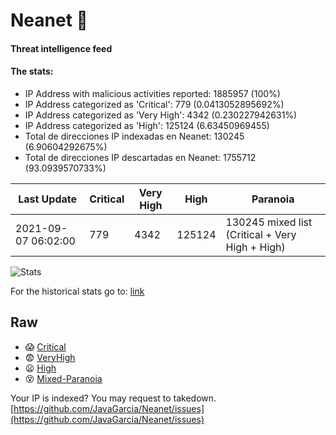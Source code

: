 # Neanet :hocho:
#### Threat intelligence feed
#### The stats:

- IP Address with malicious activities reported: 1885957 (100%)
- IP Address categorized as 'Critical':  779 (0.0413052895692%)
- IP Address categorized as 'Very High':  4342 (0.230227942631%)
- IP Address categorized as 'High':  125124 (6.63450969455)
- Total de direcciones IP indexadas en Neanet:  130245 (6.90604292675%)
- Total de direcciones IP descartadas en Neanet:  1755712 (93.0939570733%)

| Last Update | Critical | Very High | High | Paranoia |
| --- | --- | --- | --- | --- |
| 2021-09-07 06:02:00 | 779 | 4342 | 125124 | 130245 mixed list (Critical + Very High + High)|

![Stats](https://docs.google.com/spreadsheets/d/e/2PACX-1vSnaNMIXVabIpDJjufMlzH7poXnshF3mgd8Is1g9ytUEzVsP5my4Trn8f-xkoLLQ38xpL3HtmUexLo6/pubchart?oid=501124687&format=image)

For the historical stats go to: [link](/stats.csv)
## Raw
- :scream: [Critical](https://raw.githubusercontent.com/JavaGarcia/Neanet/master/blacklists/neanet_critical.txt)
- :fearful: [VeryHigh](https://raw.githubusercontent.com/JavaGarcia/Neanet/master/blacklists/neanet_veryHigh.txtt)
- :frowning: [High](https://raw.githubusercontent.com/JavaGarcia/Neanet/master/blacklists/neanet_high.txt)
- :dizzy_face: [Mixed-Paranoia](https://raw.githubusercontent.com/JavaGarcia/Neanet/master/blacklists/neanet_all.txt)


Your IP is indexed? You may request to takedown. [https://github.com/JavaGarcia/Neanet/issues](https://github.com/JavaGarcia/Neanet/issues)


















































































































































































































































































































































































































































































































































































































































































































































































































































































































































































































































































































































































































































































































































































































































































































































































































































































































































































































































































































































































































































































































































































































































































































































































































































































































































































































































































































































































































































































































































































































































































































































































































































































































































































































































































































































































































































































































































































































































































































































































































































































































































































































































































































































































































































































































































































































































































































































































































































































































































































































































































































































































































































































































































































































































































































































































































































































































































































































































































































































































































































































































































































































































































































































































































































































































































































































































































































































































































































































































































































































































































































































































































































































































































































































































































































































































































































































































































































































































































































































































































































































































































































































































































































































































































































































































































































































































































































































































